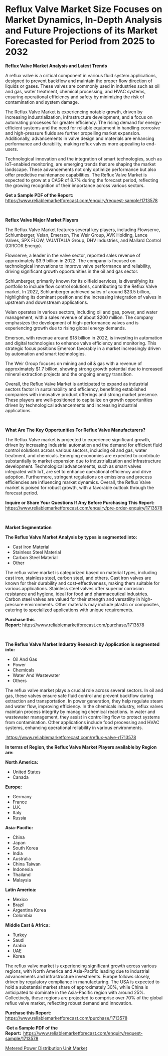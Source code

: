 <p><h1>Reflux Valve Market Size Focuses on Market Dynamics, In-Depth Analysis and Future Projections of its Market Forecasted for Period from 2025 to 2032</h1></p><p><strong>Reflux Valve Market Analysis and Latest Trends</strong></p>
<p><p>A reflux valve is a critical component in various fluid system applications, designed to prevent backflow and maintain the proper flow direction of liquids or gases. These valves are commonly used in industries such as oil and gas, water treatment, chemical processing, and HVAC systems, ensuring operational efficiency and safety by minimizing the risk of contamination and system damage.</p><p>The Reflux Valve Market is experiencing notable growth, driven by increasing industrialization, infrastructure development, and a focus on automating processes for greater efficiency. The rising demand for energy-efficient systems and the need for reliable equipment in handling corrosive and high-pressure fluids are further propelling market expansion. Additionally, advancements in valve design and materials are enhancing performance and durability, making reflux valves more appealing to end-users.</p><p>Technological innovation and the integration of smart technologies, such as IoT-enabled monitoring, are emerging trends that are shaping the market landscape. These advancements not only optimize performance but also offer predictive maintenance capabilities. The Reflux Valve Market is expected to grow at a CAGR of 8.7% during the forecast period, reflecting the growing recognition of their importance across various sectors.</p></p>
<p><strong>Get a Sample PDF of the Report:&nbsp;</strong> <a href="https://www.reliablemarketforecast.com/enquiry/request-sample/1713578?utm_campaign=2321&utm_medium=2&utm_source=Github&utm_content=ia&utm_term=16022025&utm_id=reflux-valve">https://www.reliablemarketforecast.com/enquiry/request-sample/1713578</a></p>
<p>&nbsp;</p>
<p><strong>Reflux Valve Major Market Players</strong></p>
<p><p>The Reflux Valve Market features several key players, including Flowserve, Schlumberger, Velan, Emerson, The Weir Group, AVK Holding, Lance Valves, SPX FLOW, VALVITALIA Group, DHV Industries, and Mallard Control (CIRCOR Energy). </p><p>Flowserve, a leader in the valve sector, reported sales revenue of approximately $3.9 billion in 2022. The company is focused on technological innovations to improve valve performance and reliability, driving significant growth opportunities in the oil and gas sector.</p><p>Schlumberger, primarily known for its oilfield services, is diversifying its portfolio to include flow control solutions, contributing to the Reflux Valve market. In 2022, Schlumberger achieved sales of around $23.5 billion, highlighting its dominant position and the increasing integration of valves in upstream and downstream applications.</p><p>Velan operates in various sectors, including oil and gas, power, and water management, with a sales revenue of about $200 million. The company emphasizes the development of high-performance valves and is experiencing growth due to rising global energy demands.</p><p>Emerson, with revenue around $18 billion in 2022, is investing in automation and digital technologies to enhance valve efficiency and monitoring. This strategic focus positions Emerson favorably in a market increasingly driven by automation and smart technologies.</p><p>The Weir Group focuses on mining and oil & gas with a revenue of approximately $1.7 billion, showing strong growth potential due to increased mineral extraction projects and the ongoing energy transition.</p><p>Overall, the Reflux Valve Market is anticipated to expand as industrial sectors factor in sustainability and efficiency, benefiting established companies with innovative product offerings and strong market presence. These players are well-positioned to capitalize on growth opportunities driven by technological advancements and increasing industrial applications.</p></p>
<p>&nbsp;</p>
<p><strong>What Are The Key Opportunities For Reflux Valve Manufacturers?</strong></p>
<p><p>The Reflux Valve market is projected to experience significant growth, driven by increasing industrial automation and the demand for efficient fluid control solutions across various sectors, including oil and gas, water treatment, and chemicals. Emerging economies are expected to contribute substantially to market expansion due to industrialization and infrastructure development. Technological advancements, such as smart valves integrated with IoT, are set to enhance operational efficiency and drive adoption. Furthermore, stringent regulations on emissions and process efficiencies are influencing market dynamics. Overall, the Reflux Valve market is poised for robust growth, with a favorable outlook through the forecast period.</p></p>
<p><strong>Inquire or Share Your Questions If Any Before Purchasing This Report:</strong> <a href="https://www.reliablemarketforecast.com/enquiry/pre-order-enquiry/1713578?utm_campaign=2321&utm_medium=2&utm_source=Github&utm_content=ia&utm_term=16022025&utm_id=reflux-valve">https://www.reliablemarketforecast.com/enquiry/pre-order-enquiry/1713578</a></p>
<p>&nbsp;</p>
<p><strong>Market Segmentation</strong></p>
<p><strong>The Reflux Valve Market Analysis by types is segmented into:</strong></p>
<p><ul><li>Cast Iron Material</li><li>Stainless Steel Material</li><li>Carbon Steel Material</li><li>Other</li></ul></p>
<p><p>The reflux valve market is categorized based on material types, including cast iron, stainless steel, carbon steel, and others. Cast iron valves are known for their durability and cost-effectiveness, making them suitable for various applications. Stainless steel valves offer superior corrosion resistance and hygiene, ideal for food and pharmaceutical industries. Carbon steel valves are valued for their strength and versatility in high-pressure environments. Other materials may include plastic or composites, catering to specialized applications with unique requirements.</p></p>
<p><strong>Purchase this Report:&nbsp;</strong><a href="https://www.reliablemarketforecast.com/purchase/1713578?utm_campaign=2321&utm_medium=2&utm_source=Github&utm_content=ia&utm_term=16022025&utm_id=reflux-valve">https://www.reliablemarketforecast.com/purchase/1713578</a></p>
<p>&nbsp;</p>
<p><strong>The Reflux Valve Market Industry Research by Application is segmented into:</strong></p>
<p><ul><li>Oil And Gas</li><li>Power</li><li>Chemicals</li><li>Water And Wastewater</li><li>Others</li></ul></p>
<p><p>The reflux valve market plays a crucial role across several sectors. In oil and gas, these valves ensure safe fluid control and prevent backflow during extraction and transportation. In power generation, they help regulate steam and water flow, improving efficiency. In the chemicals industry, reflux valves maintain process integrity by managing chemical reactions. In water and wastewater management, they assist in controlling flow to protect systems from contamination. Other applications include food processing and HVAC systems, enhancing operational reliability in various environments.</p></p>
<p><a href="https://www.reliablemarketforecast.com/reflux-valve-r1713578?utm_campaign=2321&utm_medium=2&utm_source=Github&utm_content=ia&utm_term=16022025&utm_id=reflux-valve">&nbsp;https://www.reliablemarketforecast.com/reflux-valve-r1713578</a></p>
<p><strong>In terms of Region, the Reflux Valve Market Players available by Region are:</strong></p>
<p>
    <p> <strong> North America: </strong>
        <ul>
            <li>United States</li>
            <li>Canada</li>
        </ul>
        </p> 
    <p> <strong> Europe: </strong>
        <ul>
            <li>Germany</li>
            <li>France</li>
            <li>U.K.</li>
            <li>Italy</li>
            <li>Russia</li>
        </ul>
        </p> 
    <p> <strong> Asia-Pacific: </strong>
        <ul>
            <li>China</li>
            <li>Japan</li>
            <li>South Korea</li>
            <li>India</li>
            <li>Australia</li>
            <li>China Taiwan</li>
            <li>Indonesia</li>
            <li>Thailand</li>
            <li>Malaysia</li>
        </ul>
        </p> 
    <p> <strong> Latin America: </strong>
        <ul>
            <li>Mexico</li>
            <li>Brazil</li>
            <li>Argentina Korea</li>
            <li>Colombia</li>
        </ul>
        </p> 
    <p> <strong> Middle East & Africa: </strong>
        <ul>
            <li>Turkey</li>
            <li>Saudi</li>
            <li>Arabia</li>
            <li>UAE</li>
            <li>Korea</li>
        </ul>
    </p>
    </p>
<p><p>The reflux valve market is experiencing significant growth across various regions, with North America and Asia-Pacific leading due to industrial advancements and infrastructure investments. Europe follows closely, driven by regulatory compliance in manufacturing. The USA is expected to hold a substantial market share of approximately 30%, while China is anticipated to dominate in the Asia-Pacific region with around 25%. Collectively, these regions are projected to comprise over 70% of the global reflux valve market, reflecting robust demand and innovation.</p></p>
<p><strong>Purchase this Report: </strong><a href="https://www.reliablemarketforecast.com/purchase/1713578?utm_campaign=2321&utm_medium=2&utm_source=Github&utm_content=ia&utm_term=16022025&utm_id=reflux-valve">https://www.reliablemarketforecast.com/purchase/1713578</a></p>
<p>&nbsp;<strong>Get a Sample PDF of the Report:&nbsp;&nbsp;</strong><a href="https://www.reliablemarketforecast.com/enquiry/request-sample/1713578?utm_campaign=2321&utm_medium=2&utm_source=Github&utm_content=ia&utm_term=16022025&utm_id=reflux-valve">https://www.reliablemarketforecast.com/enquiry/request-sample/1713578</a></p>
<p><strong></strong></p>
<p><p><a href="https://github.com/ovtkosle/Market-Research-Report-List-1/blob/main/metered-power-distribution-unit-market.md?utm_campaign=2321&utm_medium=2&utm_source=Github&utm_content=ia&utm_term=16022025&utm_id=reflux-valve">Metered Power Distribution Unit Market</a></p></p>